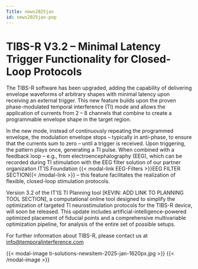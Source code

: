 ```yaml
---
Title: news2025jan
id: news2025jan-pop
---
```

# TIBS-R V3.2 – Minimal Latency Trigger Functionality for Closed-Loop Protocols

The TIBS-R software has been upgraded, adding the capability of delivering envelope waveforms of arbitrary shapes with minimal latency upon receiving an external trigger. This new feature builds upon the proven phase-modulated temporal interference (TI) mode and allows the application of currents from 2 – 8 channels that combine to create a programmable envelope shape in the target region.

In the new mode, instead of continuously repeating the programmed envelope, the modulation envelope stops – typically in anti-phase, to ensure that the currents sum to zero – until a trigger is received. Upon triggering, the pattern plays once, generating a TI pulse. When combined with a feedback loop – e.g., from electroencephalography (EEG), which can be recorded during TI stimulation with the EEG filter solution of our partner organization IT'IS Foundation {{< modal-link EEG-Filters >}}EEG FILTER SECTION{{< /modal-link >}} – this feature facilitates the realization of flexible, closed-loop stimulation protocols.

Version 3.2 of the IT’IS TI Planning tool [KEVIN: ADD LINK TO PLANNING TOOL SECTION], a computational online tool designed to simplify the optimization of targeted TI neurostimulation protocols for the TIBS-R device, will soon be released. This update includes artificial-intelligence-powered optimized placement of fiducial points and a comprehensive multivariable optimization pipeline, for analysis of the entire set of possible setups.

For further information about TIBS-R, please contact us at info@temporalinterference.com

{{< modal-image ti-solutions-newsitem-2025-jan-1620px.jpg >}}
{{< /modal-image >}}
